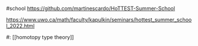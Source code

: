 #school 
https://github.com/martinescardo/HoTTEST-Summer-School

https://www.uwo.ca/math/faculty/kapulkin/seminars/hottest_summer_school_2022.html

#: [[homotopy type theory]]

